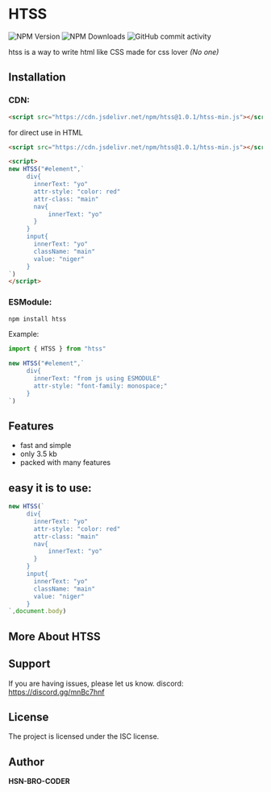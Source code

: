# HTSS
![NPM Version](https://img.shields.io/npm/v/htss?style=flat)
![NPM Downloads](https://img.shields.io/npm/dt/htss?style=flat)
![GitHub commit activity](https://img.shields.io/github/commit-activity/t/hasan-bro-coder/htss?style=flat&color=880000)


htss is a way to write html like CSS
made for css lover *(No one)*

Installation
------------
### CDN:
```html
<script src="https://cdn.jsdelivr.net/npm/htss@1.0.1/htss-min.js"></script>
```

for direct use in HTML
```html
<script src="https://cdn.jsdelivr.net/npm/htss@1.0.1/htss-min.js"></script>

<script>
new HTSS("#element",`
     div{
       innerText: "yo"
       attr-style: "color: red"
       attr-class: "main"
       nav{
           innerText: "yo"
       }
     }
     input{
       innerText: "yo"
       className: "main"
       value: "niger"
     }
`)
</script>
```
### ESModule:
```bash
npm install htss
```
Example:
```js
import { HTSS } from "htss"

new HTSS("#element",`
     div{
       innerText: "from js using ESMODULE"
       attr-style: "font-family: monospace;"
     }
`)
```
Features
--------

- fast and simple
- only 3.5 kb
- packed with many features

easy it is to use:
-------
```js
new HTSS(`
     div{
       innerText: "yo"
       attr-style: "color: red"
       attr-class: "main"
       nav{
           innerText: "yo"
       }
     }
     input{
       innerText: "yo"
       className: "main"
       value: "niger"
     }
`,document.body)
```


More About HTSS
----------



Support
-------

If you are having issues, please let us know.
discord: https://discord.gg/mnBc7hnf


License
-------

The project is licensed under the ISC license.

Author
-------

**HSN-BRO-CODER**
